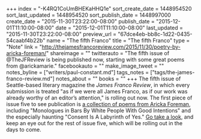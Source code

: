 +++
index = "-K4RQ1CoUmBHEKaHHQ1e"
sort_create_date = 1448954520
sort_last_updated = 1448954520
sort_publish_date = 1448997000
create_date = "2015-11-30T23:22:00-08:00"
publish_date = "2015-12-01T11:10:00-08:00"
date = "2015-12-01T11:10:00-08:00"
last_updated = "2015-11-30T23:22:00-08:00"
preview_url = "67dce4eb-bb8c-1d22-0435-54caabf4b22b"
name = "The fifth Franco"
title = "The fifth Franco"
type = "Note"
link = "http://thejamesfrancoreview.com/2015/11/30/poetry-by-aricka-foreman/"
shareimage = ""
twitterauto = "The fifth issue of @TheJFReview is being published now, starting with some great poems from @arickamarie."
facebookauto = ""
make_image_tweet = ""
notes_byline = ["writers/paul-constant.md"]
tags_notes = ["tags/the-james-franco-review.md"]
notes_about = ""
books = ""
+++
The fifth issue of Seattle-based literary magazine the *James Franco Review*, in which every submission is treated "as if we were all James Franco, as if our work was already worthy of an editor’s attention," is rolling out now. The first piece of issue five to see publication is [a collection of poems from Aricka Foreman](http://thejamesfrancoreview.com/2015/11/30/poetry-by-aricka-foreman/), including "Monologues in Bars By White People With Good Intentions" and the especially haunting "Consent Is A Labyrinth of Yes." [Go take a look](http://thejamesfrancoreview.com/2015/11/30/poetry-by-aricka-foreman/), and keep an eye out for the rest of issue five, which will be rolling out in the days to come.